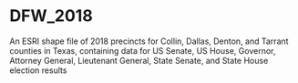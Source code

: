 # DFW_2018
An ESRI shape file of 2018 precincts for Collin, Dallas, Denton, and Tarrant counties in Texas, containing data for US Senate, US House, Governor, Attorney General, Lieutenant General, State Senate, and State House election results
